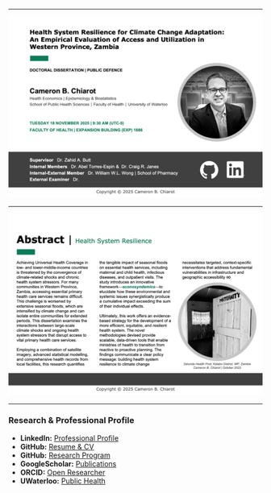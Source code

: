 
---

![Invitation Page 1](chiarot_invitation_p1.jpeg)

---

![Abstract](chiarot_invitation_p2.jpeg)

---

### Research & Professional Profile

* **LinkedIn:** [Professional Profile](https://www.linkedin.com/in/cameronchiarot)
* **GitHub:** [Resume & CV](https://cbchiarot.github.io/professional-profile/)
* **GitHub:** [Research Program](https://cbchiarot.github.io/)
* **GoogleScholar:** [Publications](https://scholar.google.com/citations?user=02J5Ti0AAAAJ&hl=en)
* **ORCID:** [Open Researcher](https://orcid.org/0000-0001-7026-902X)
* **UWaterloo:** [Public Health](https://uwaterloo.ca/public-health-research-analytics-lab/profiles/cameron-b-chiarot)

